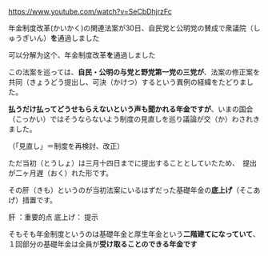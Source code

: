 https://www.youtube.com/watch?v=SeCbDhjrzFc

年金制度改革(かいかく)の関連法案が30日、自民党と公明党の賛成で衆議院（しゅうぎいん）**を**通過しました

可以分解为这个、年金制度改革**を**通過しました

この法案を巡っては、**自民・公明の与党と野党第一党の三党が**、法案の修正案を共同（きょうどう提出し、可決（かけつ）するという異例の経緯をたどりました。

**払うだけ払ってどうせもらえないという声も聞かれる年金ですが**、いまの国会（こっかい）ではそうならないよう制度の見直しを巡り議論が交（か）わされきました。

（「見直し」＝制度を再検討、改正）

ただ当初（とうしょ）は三月十四日までに提出することとしていたため、　提出が二ヶ月遅（おく）れた形です。

その肝（きも）というのが当初法案にいるはずだった基礎年金の**底上げ**（そこあげ）措置です。

肝 ：重要的点
底上げ： 提示

そもそも年金制度というのは基礎年金と厚生年金という**二階建てになっていて**、１回部分の基礎年金は全員が**受け取ることのできる年金です**